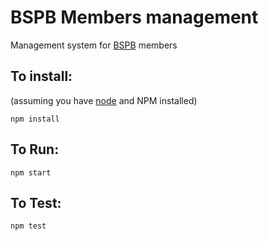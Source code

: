 # BSPB Members management

Management system for [BSPB](http://bspb.org/) members

## To install:
(assuming you have [node](http://nodejs.org/) and NPM installed)

`npm install`

## To Run:
`npm start`

## To Test:
`npm test`
